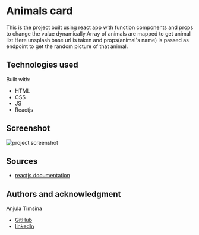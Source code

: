 # Animals card

This is the project built using react app with function components and props to change the value dynamically.Array of animals are mapped to get animal list.Here unsplash base url is taken and props(animal's name) is passed as endpoint to get the random picture of that animal.

## Technologies used

Built with:

- HTML
- CSS
- JS
- Reactjs

## Screenshot

![project screenshot](./animals.png)

## Sources

- [reactjs documentation](https://reactjs.org/tutorial/tutorial.html)

## Authors and acknowledgment

Anjula Timsina

- [GitHub](https://github.com/meanjula)
- [linkedIn](https://www.linkedin.com/in/meanjula/)
